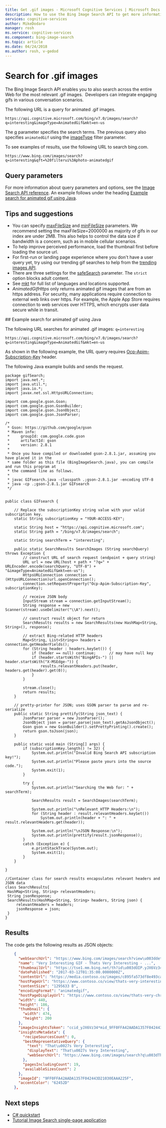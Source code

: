 ```yaml
---
title: Get .gif images - Microsoft Cognitive Services | Microsoft Docs
description: How to use the Bing Image Search API to get more information about .gif images.
services: cognitive-services
author: MikeDodaro
manager: rosh
ms.service: cognitive-services
ms.component: bing-image-search
ms.topic: article
ms.date: 04/24/2018
ms.author: rosh, v-gedod
---
```


# Search for .gif images
The Bing Image Search API enables you to also search across the entire Web for the most relevant .gif images.  Developers can integrate engaging gifs in various conversation scenarios. 

The following URL is a query for animated .gif images.
````
https://api.cognitive.microsoft.com/bing/v7.0/images/search?q=interesting&imageType=AnimatedGif&mkt=en-us
````
The [q](https://docs.microsoft.com/en-us/rest/api/cognitiveservices/bing-images-api-v7-reference#query) parameter specifies the search terms.  The previous query also specifies `animatedGif` using the [imageType](https://docs.microsoft.com/en-us/rest/api/cognitiveservices/bing-images-api-v7-reference#imagetype) filter parameter.

To see examples of results, use the following URL to search bing.com.
````
https://www.bing.com/images/search?q=interesting&qft=%20filterui%3Aphoto-animatedgif 

````
## Query parameters

For more information about query parameters and options, see the [Image Search API reference](https://docs.microsoft.com/en-us/rest/api/cognitiveservices/bing-images-api-v7-reference#query-parameters). An example follows under the heading [Example search for animated gif using Java](#gifExample).

## Tips and suggestions

- You can specify [maxFileSize](https://docs.microsoft.com/en-us/rest/api/cognitiveservices/bing-images-api-v7-reference#maxfilesize) and [minFileSize](https://docs.microsoft.com/en-us/rest/api/cognitiveservices/bing-images-api-v7-reference#minfilesize) parameters. We recommend setting the maxFileSize=2000000 as majority of gifs in our index are under 2MB.  This also helps to control the data size if bandwidth is a concern, such as in mobile cellular scenarios.
- To help improve perceived performance, load the thumbnail first before loading the source url.  
- For first-run or landing page experience where you don't have a user query yet, try using our trending gif searches to help from the [trending images API](trending-images.md).
- There are three settings for the [safeSearch](https://docs.microsoft.com/en-us/rest/api/cognitiveservices/bing-images-api-v7-reference#safesearch) parameter.  The `strict` option blocks adult content. 
- See [mkt](supported-countries-markets.md) for full list of languages and locations supported.
- *AnimatedGifHttps* only returns animated gif images that are from an https address. For security, many applications require connection to external web links over https. For example, the Apple App Store requires connection to web services over HTTPS, which encrypts user data secure while in transit.

<a name="gifExample" />
## Example search for animated gif using Java

The following URL searches for animated .gif images: `q=interesting`
````
https://api.cognitive.microsoft.com/bing/v7.0/images/search?q=interesting&imageType=AnimatedGif&mkt=en-us

````
As shown in the following example, the URL query requires [Ocp-Apim-Subscription-Key](https://docs.microsoft.com/en-us/rest/api/cognitiveservices/bing-images-api-v7-reference#headers) header.

The following Java example builds and sends the request.

````
package gifSearch;
import java.net.*;
import java.util.*;
import java.io.*;
import javax.net.ssl.HttpsURLConnection;

import com.google.gson.Gson;
import com.google.gson.GsonBuilder;
import com.google.gson.JsonObject;
import com.google.gson.JsonParser;

/*
 * Gson: https://github.com/google/gson
 * Maven info:
 *     groupId: com.google.code.gson
 *     artifactId: gson
 *     version: 2.8.1
 *
 * Once you have compiled or downloaded gson-2.8.1.jar, assuming you have placed it in the
 * same folder as this file (BingImageSearch.java), you can compile and run this program at
 * the command line as follows.
 *
 * javac GIFsearch.java -classpath .;gson-2.8.1.jar -encoding UTF-8
 * java -cp .;gson-2.8.1.jar GIFsearch
 */


public class GIFsearch {

	// Replace the subscriptionKey string value with your valid subscription key.
    static String subscriptionKey = "YOUR-ACCESS-KEY";

    static String host = "https://api.cognitive.microsoft.com";
    static String path = "/bing/v7.0/images/search";

    static String searchTerm = "interesting";

    public static SearchResults SearchImages (String searchQuery) throws Exception {
        // construct URL of search request (endpoint + query string)
        URL url = new URL(host + path + "?q=" +  URLEncoder.encode(searchQuery, "UTF-8") + "&imageType=AnimatedGif&mkt=en-us");
        HttpsURLConnection connection = (HttpsURLConnection)url.openConnection();
        connection.setRequestProperty("Ocp-Apim-Subscription-Key", subscriptionKey);

        // receive JSON body
        InputStream stream = connection.getInputStream();
        String response = new Scanner(stream).useDelimiter("\\A").next();

        // construct result object for return
        SearchResults results = new SearchResults(new HashMap<String, String>(), response);

        // extract Bing-related HTTP headers
        Map<String, List<String>> headers = connection.getHeaderFields();
        for (String header : headers.keySet()) {
            if (header == null) continue;      // may have null key
            if (header.startsWith("BingAPIs-") || header.startsWith("X-MSEdge-")) {
                results.relevantHeaders.put(header, headers.get(header).get(0));
            }
        }

        stream.close();
        return results;
    }

    // pretty-printer for JSON; uses GSON parser to parse and re-serialize
    public static String prettify(String json_text) {
        JsonParser parser = new JsonParser();
        JsonObject json = parser.parse(json_text).getAsJsonObject();
        Gson gson = new GsonBuilder().setPrettyPrinting().create();
        return gson.toJson(json);
    }

    public static void main (String[] args) {
        if (subscriptionKey.length() != 32) {
            System.out.println("Invalid Bing Search API subscription key!");
            System.out.println("Please paste yours into the source code.");
            System.exit(1);
        }

        try {
            System.out.println("Searching the Web for: " + searchTerm);

            SearchResults result = SearchImages(searchTerm);

            System.out.println("\nRelevant HTTP Headers:\n");
            for (String header : result.relevantHeaders.keySet())
                System.out.println(header + ": " + result.relevantHeaders.get(header));

            System.out.println("\nJSON Response:\n");
            System.out.println(prettify(result.jsonResponse));
        }
        catch (Exception e) {
            e.printStackTrace(System.out);
            System.exit(1);
        }
    }

}

//Container class for search results encapsulates relevant headers and JSON data
class SearchResults{
 HashMap<String, String> relevantHeaders;
 String jsonResponse;
 SearchResults(HashMap<String, String> headers, String json) {
     relevantHeaders = headers;
     jsonResponse = json;
 }
}

````

## Results
The code gets the following results as JSON objects:

```json
    {
      "webSearchUrl": "https://www.bing.com/images/search?view\u003ddetai...",
      "name": "Very Interesting GIF - Thats Very Interesting - ...",
      "thumbnailUrl": "https://tse1.mm.bing.net/th?id\u003dOIP.yJX6Vz345JPK...",
      "datePublished": "2017-03-12T01:35:00.0000000Z",
      "contentUrl": "https://media.contoso.co/images/c895fa573df8e493ca8d0dec7d93b/raw",
      "hostPageUrl": "https://www.contoso.co/view/thats-very-interesting-christi...",
      "contentSize": "1295633 B",
      "encodingFormat": "animatedgif",
      "hostPageDisplayUrl": "https://www.contoso.co/view/thats-very-christian...",
      "width": 440,
      "height": 186,
      "thumbnail": {
        "width": 474,
        "height": 200
      },
      "imageInsightsToken": "ccid_yJX6Vz34*mid_9FF0FFA42AADA1357F042443D2103B40EA...",
      "insightsMetadata": {
        "recipeSourcesCount": 0,
        "bestRepresentativeQuery": {
          "text": "That\u0027s Very Interesting",
          "displayText": "That\u0027s Very Interesting",
          "webSearchUrl": "https://www.bing.com/images/search?q\u003dThat..."
        },
        "pagesIncludingCount": 19,
        "availableSizesCount": 2
      },
      "imageId": "9FF0FFA42AADA1357F042443D21030EAAA225F",
      "accentColor": "62452D"
    },

```

## Next steps
- [C# quickstart](quickstarts/csharp.md)
- [Tutorial Image Search single-page application](tutorial-bing-image-search-single-page-app.md)